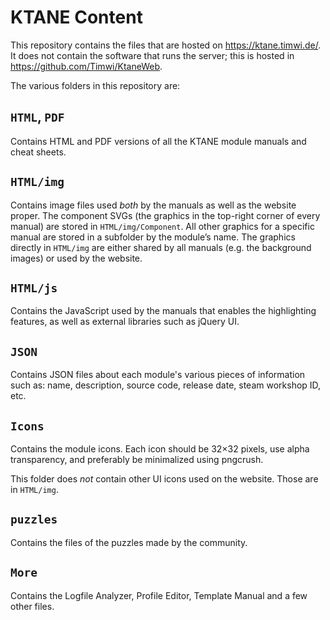 # KTANE Content

This repository contains the files that are hosted on https://ktane.timwi.de/. It does not contain the software that runs the server; this is hosted in https://github.com/Timwi/KtaneWeb.

The various folders in this repository are:

## `HTML`, `PDF`

Contains HTML and PDF versions of all the KTANE module manuals and cheat sheets.

## `HTML/img`

Contains image files used _both_ by the manuals as well as the website proper. The component SVGs (the graphics in the top-right corner of every manual) are stored in `HTML/img/Component`. All other graphics for a specific manual are stored in a subfolder by the module’s name. The graphics directly in `HTML/img` are either shared by all manuals (e.g. the background images) or used by the website.

## `HTML/js`

Contains the JavaScript used by the manuals that enables the highlighting features, as well as external libraries such as jQuery UI.

## `JSON`

Contains JSON files about each module's various pieces of information such as: name, description, source code, release date, steam workshop ID, etc.

## `Icons`

Contains the module icons. Each icon should be 32×32 pixels, use alpha transparency, and preferably be minimalized using pngcrush.

This folder does _not_ contain other UI icons used on the website. Those are in `HTML/img`.

## `puzzles`

Contains the files of the puzzles made by the community.

## `More`

Contains the Logfile Analyzer, Profile Editor, Template Manual and a few other files.